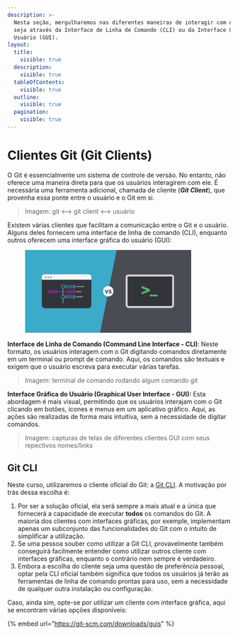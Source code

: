 ```yaml
---
description: >-
  Nesta seção, mergulharemos nas diferentes maneiras de interagir com o Git,
  seja através da Interface de Linha de Comando (CLI) ou da Interface Gráfica do
  Usuário (GUI).
layout:
  title:
    visible: true
  description:
    visible: true
  tableOfContents:
    visible: true
  outline:
    visible: true
  pagination:
    visible: true
---
```


# Clientes Git (Git Clients)

O Git é essencialmente um sistema de controle de versão. No entanto, não oferece uma maneira direta para que os usuários interagirem com ele. É necessária uma ferramenta adicional, chamada de cliente (_**Git Client**_), que provenha essa ponte entre o usuário e o Git em si.&#x20;

> Imagem: git <--> git client <--> usuário

Existem várias clientes que facilitam a comunicação entre o Git e o usuário. Alguns deles fornecem uma interface de linha de comando (CLI), enquanto outros oferecem uma interface gráfica do usuário (GUI):

<figure><img src="../../.gitbook/assets/image (16).png" alt="" width="375"><figcaption></figcaption></figure>

**Interface de Linha de Comando (Command Line Interface - CLI)**: Neste formato, os usuários interagem com o Git digitando comandos diretamente em um terminal ou prompt de comando. Aqui, os comandos são textuais e exigem que o usuário escreva para executar várias tarefas.

> Imagem: terminal de comando rodando algum comando git

**Interface Gráfica do Usuário (Graphical User Interface - GUI):** Esta abordagem é mais visual, permitindo que os usuários interajam com o Git clicando em botões, ícones e menus em um aplicativo gráfico. Aqui, as ações são realizadas de forma mais intuitiva, sem a necessidade de digitar comandos.

> Imagem: capturas de telas de diferentes clientes GUI com seus repectivos nomes/links

## Git CLI

Neste curso, utilizaremos o cliente oficial do Git: a [Git CLI](https://git-scm.com/book/en/v2/Getting-Started-The-Command-Line). A motivação por trás dessa escolha é:

1. Por ser a solução oficial, ela será sempre a mais atual e a única que fornecerá a capacidade de executar **todos** os comandos do Git. A maioria dos clientes com interfaces gráficas, por exemple, implementam apenas um subconjunto das funcionalidades do Git com o intuito de simplificar a utilização.
2. Se uma pessoa souber como utilizar a Git CLI, provavelmente também conseguirá facilmente entender como utilizar outros cliente com interfaces gráficas, enquanto o contrário nem sempre é verdadeiro.&#x20;
3. Embora a escolha do cliente seja uma questão de preferência pessoal, optar pela CLI oficial também significa que todos os usuários já terão as ferramentas de linha de comando prontas para uso, sem a necessidade de qualquer outra instalação ou configuração.

Caso, ainda sim, opte-se por utilizar um cliente com interface gráfica, aqui se encontram várias opções disponíveis:

{% embed url="https://git-scm.com/downloads/guis" %}

